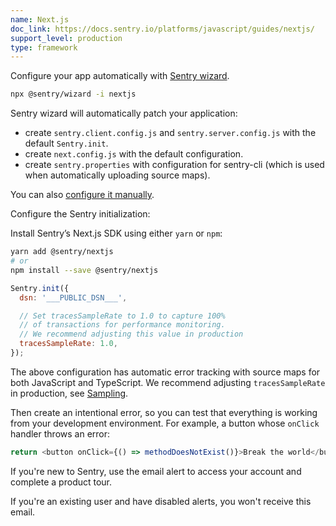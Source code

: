 ```yaml
---
name: Next.js
doc_link: https://docs.sentry.io/platforms/javascript/guides/nextjs/
support_level: production
type: framework
---
```


Configure your app automatically with [Sentry wizard](https://docs.sentry.io/platforms/javascript/guides/nextjs/#configure).

```bash
npx @sentry/wizard -i nextjs
```

Sentry wizard will automatically patch your application:

- create `sentry.client.config.js` and `sentry.server.config.js` with the default `Sentry.init`.
- create `next.config.js` with the default configuration.
- create `sentry.properties` with configuration for sentry-cli (which is used when automatically uploading source maps).

You can also [configure it manually](https://docs.sentry.io/platforms/javascript/guides/nextjs/manual-setup/).

Configure the Sentry initialization:

Install Sentry’s Next.js SDK using either `yarn` or `npm`:

```bash
yarn add @sentry/nextjs
# or
npm install --save @sentry/nextjs
```

```javascript
Sentry.init({
  dsn: '___PUBLIC_DSN___',

  // Set tracesSampleRate to 1.0 to capture 100%
  // of transactions for performance monitoring.
  // We recommend adjusting this value in production
  tracesSampleRate: 1.0,
});
```

The above configuration has automatic error tracking with source maps for both JavaScript and TypeScript. We recommend adjusting `tracesSampleRate` in production, see [Sampling](https://docs.sentry.io/platforms/javascript/configuration/sampling/).

Then create an intentional error, so you can test that everything is working from your development environment. For example, a button whose `onClick` handler throws an error:

```javascript
return <button onClick={() => methodDoesNotExist()}>Break the world</button>;
```

If you're new to Sentry, use the email alert to access your account and complete a product tour.

If you're an existing user and have disabled alerts, you won't receive this email.
